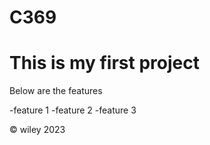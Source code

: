# C369
# This is my first project

<p> Below are the features </p>
-feature 1
-feature 2
-feature 3


&copy; wiley 2023
